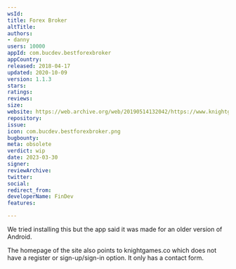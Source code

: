 ```yaml
---
wsId: 
title: Forex Broker
altTitle: 
authors:
- danny
users: 10000
appId: com.bucdev.bestforexbroker
appCountry: 
released: 2018-04-17
updated: 2020-10-09
version: 1.1.3
stars: 
ratings: 
reviews: 
size: 
website: https://web.archive.org/web/20190514132042/https://www.knightgames.co/
repository: 
issue: 
icon: com.bucdev.bestforexbroker.png
bugbounty: 
meta: obsolete
verdict: wip
date: 2023-03-30
signer: 
reviewArchive: 
twitter: 
social: 
redirect_from: 
developerName: FinDev
features: 

---
```


We tried installing this but the app said it was made for an older version of Android. 

The homepage of the site also points to knightgames.co which does not have a register or sign-up/sign-in option. It only has a contact form. 
